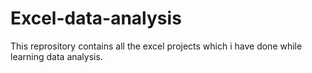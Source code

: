 # Excel-data-analysis
This reprository contains all the excel projects which i have done while learning data analysis. 
